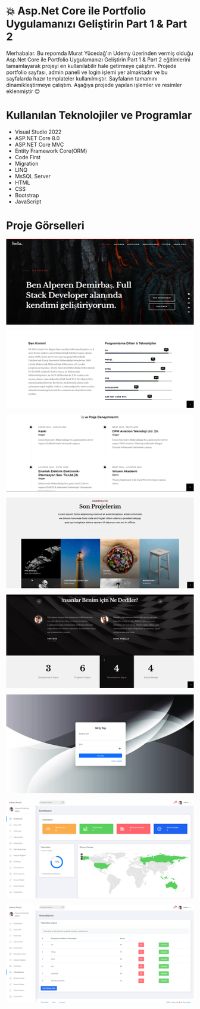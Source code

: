 # :boom: Asp.Net Core ile Portfolio Uygulamanızı Geliştirin Part 1 & Part 2

Merhabalar. Bu repomda Murat Yücedağ'ın Udemy üzerinden vermiş olduğu Asp.Net Core ile Portfolio Uygulamanızı Geliştirin Part 1 & Part 2 eğitimlerini tamamlayarak projeyi en kullanılabilir hale getirmeye çalıştım. Projede portfolio sayfası, admin paneli ve login işlemi yer almaktadır ve bu sayfalarda hazır templateler kullanılmıştır. Sayfaların tamamını dinamikleştirmeye çalıştım. Aşağıya projede yapılan işlemler ve resimler eklenmiştir :blush: 


# Kullanılan Teknolojiler ve Programlar
* Visual Studio 2022
* ASP.NET Core 8.0
* ASP.NET Core MVC
* Entity Framework Core(ORM)
* Code First
* Migration
* LINQ
* MsSQL Server 
* HTML
* CSS
* Bootstrap
* JavaScript

# Proje Görselleri

![portfolio giris](https://github.com/DemirbasAlperen/UdemyMyPortfolio/blob/master/portfolio%20giris.png)

![portfolio hakkımda](https://github.com/DemirbasAlperen/UdemyMyPortfolio/blob/master/portfolio%20hakk%C4%B1mda.png)

![portfolio deneyim](https://github.com/DemirbasAlperen/UdemyMyPortfolio/blob/master/portfolio%20deneyim.png)

![portfolio proje](https://github.com/DemirbasAlperen/UdemyMyPortfolio/blob/master/portfolio%20proje.png)

![portfolio görüsler](https://github.com/DemirbasAlperen/UdemyMyPortfolio/blob/master/portfolio%20g%C3%B6r%C3%BCsler.png)

![login](https://github.com/DemirbasAlperen/UdemyMyPortfolio/blob/master/login.png)

![admin dashboard](https://github.com/DemirbasAlperen/UdemyMyPortfolio/blob/master/admin%20dashboard.png)

![admin yetenek](https://github.com/DemirbasAlperen/UdemyMyPortfolio/blob/master/admin%20yetenek.png)




